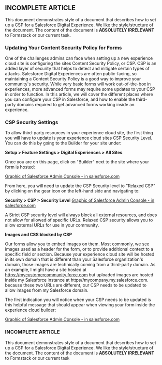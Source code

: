 ## INCOMPLETE ARTICLE

This document demonstrates style of a document that describes how to set up a CSP for a Salesforce Digital Experience.
We like the style/structure of the document. The content of the document is **ABSOLUTELY IRRELEVANT** to Formstack or our current task.

### Updating Your Content Security Policy for Forms

One of the challenges admins can face when setting up a new experience cloud site is configuring the sites Content Security Policy, or CSP. CSP is an added layer of security that helps to detect and mitigate certain types of attacks. Salesforce Digital Experiences are often public-facing, so maintaining a Content Security Policy is a good way to improve your community's security. While very basic forms will work out-of-the-box in experiences, more advanced forms may require some updates to your CSP in order to function. In this article, we will cover the different places where you can configure your CSP in Salesforce, and how to enable the third-party domains required to get advanced forms working inside an experience.

### CSP Security Settings

To allow third-party resources in your experience cloud site, the first thing you will have to update is your experience cloud sites CSP Security Level. You can do this by going to the Builder for your site under:

**Setup > Feature Settings > Digital Experiences > All Sites**

Once you are on this page, click on "Builder" next to the site where your form is hosted:

[Graphic of Salesforce Admin Console - in salesforce.com](./images/csp-security-settings-1.png)

From here, you will need to update the CSP Security level to "Relaxed CSP" by clicking on the gear icon on the left-hand side and navigating to:

**Security > CSP > Security Level**
[Graphic of Salesforce Admin Console - in salesforce.com](./images/csp-security-settings-1.png)

A Strict CSP security level will always block all external resources, and does not allow for allowed of specific URLs. Relaxed CSP security allows you to allow external URLs for use in your community.

**Images and CSS blocked by CSP**

Our forms allow you to embed images on them. Most commonly, we see images used as a header for the form, or to provide additional context to a specific field or section. Because your experience cloud site will be hosted in its own domain that is different than your Salesforce organization's domain, those images are technically coming from a third-party domain. As an example, I might have a site hosted at https://mycustomercommunity.force.com but uploaded images are hosted inside my Salesforce instance at https//mycompany.my.salesforce.com. because these two URLs are different, our CSP needs to be updated to allow images from my Salesforce domain.

The first indication you will notice when your CSP needs to be updated is this helpful message that should appear when viewing your form inside the experience cloud builder:

[Graphic of Salesforce Admin Console - in salesforce.com](./images/csp-security-settings-1.png)

### INCOMPLETE ARTICLE

This document demonstrates style of a document that describes how to set up a CSP for a Salesforce Digital Experience.
We like the style/structure of the document. The content of the document is **ABSOLUTELY IRRELEVANT** to Formstack or our current task

